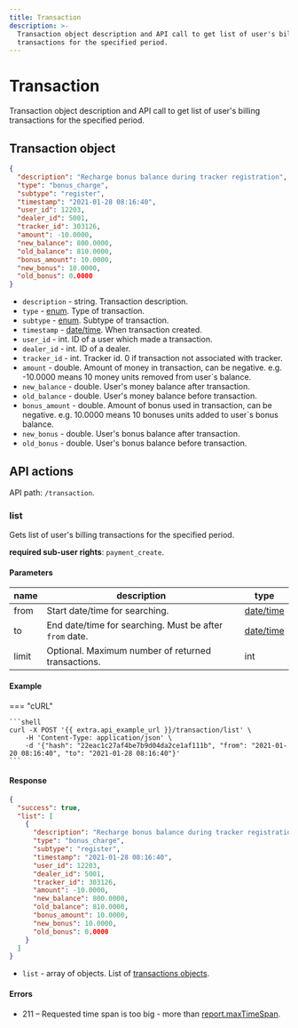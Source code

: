```yaml
---
title: Transaction
description: >-
  Transaction object description and API call to get list of user's billing
  transactions for the specified period.
---
```


# Transaction

Transaction object description and API call to get list of user's billing transactions for the specified period.

## Transaction object

```json
{
  "description": "Recharge bonus balance during tracker registration",
  "type": "bonus_charge",
  "subtype": "register",
  "timestamp": "2021-01-28 08:16:40",
  "user_id": 12203,
  "dealer_id": 5001,
  "tracker_id": 303126,
  "amount": -10.0000,
  "new_balance": 800.0000,
  "old_balance": 810.0000,
  "bonus_amount": 10.0000,
  "new_bonus": 10.0000,
  "old_bonus": 0.0000
}
```

* `description` - string. Transaction description.
* `type` - [enum](broken-reference). Type of transaction.
* `subtype` - [enum](broken-reference). Subtype of transaction.
* `timestamp` - [date/time](broken-reference). When transaction created.
* `user_id` - int. ID of a user which made a transaction.
* `dealer_id` - int. ID of a dealer.
* `tracker_id` - int. Tracker id. 0 if transaction not associated with tracker.
* `amount` - double. Amount of money in transaction, can be negative. e.g. -10.0000 means 10 money units removed from user\`s balance.
* `new_balance` - double. User's money balance after transaction.
* `old_balance` - double. User's money balance before transaction.
* `bonus_amount` - double. Amount of bonus used in transaction, can be negative. e.g. 10.0000 means 10 bonuses units added to user\`s bonus balance.
* `new_bonus` - double. User's bonus balance after transaction.
* `old_bonus` - double. User's bonus balance before transaction.

## API actions

API path: `/transaction`.

### list

Gets list of user's billing transactions for the specified period.

**required sub-user rights**: `payment_create`.

#### Parameters

| name  | description                                             | type                          |
| ----- | ------------------------------------------------------- | ----------------------------- |
| from  | Start date/time for searching.                          | [date/time](broken-reference) |
| to    | End date/time for searching. Must be after `from` date. | [date/time](broken-reference) |
| limit | Optional. Maximum number of returned transactions.      | int                           |

#### Example

\=== "cURL"

````
```shell
curl -X POST '{{ extra.api_example_url }}/transaction/list' \
    -H 'Content-Type: application/json' \
    -d '{"hash": "22eac1c27af4be7b9d04da2ce1af111b", "from": "2021-01-20 08:16:40", "to": "2021-01-28 08:16:40"}'
```
````

#### Response

```json
{
  "success": true,
  "list": [
    {
      "description": "Recharge bonus balance during tracker registration",
      "type": "bonus_charge",
      "subtype": "register",
      "timestamp": "2021-01-28 08:16:40",
      "user_id": 12203,
      "dealer_id": 5001,
      "tracker_id": 303126,
      "amount": -10.0000,
      "new_balance": 800.0000,
      "old_balance": 810.0000,
      "bonus_amount": 10.0000,
      "new_bonus": 10.0000,
      "old_bonus": 0.0000
    }
  ]
}
```

* `list` - array of objects. List of [transactions objects](transaction.md#transaction-object).

#### Errors

* 211 – Requested time span is too big - more than [report.maxTimeSpan](../settings/dealer.md).
